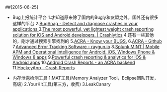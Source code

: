 
##[2015-06-25]

- Bug上报统计平台
1.才知道原来除了国内的Bugly和友盟之外，国外还有很多这样的平台
2.[BugSnag - Detect and diagnose crashes in your applications ](https://bugsnag.com/)
3.[The most powerful, yet lightest weight crash reporting solution for iOS and Android developers. | Crashlytics](https://try.crashlytics.com/)
4.还有一些其他的，刚才通过搜索引擎找到的
5.[ACRA - Know your BUGS.](http://www.acra.ch/)
6.[ACRA - Github](https://github.com/ACRA/acra)
7.[Advanced Error Tracking Software - raygun.io](https://raygun.io/)
8.[Splunk MINT | Mobile APM and Operational Intelligence for Android, iOS, Windows Phone & Windows 8 apps](https://mint.splunk.com/)
9.[Powerful crash reporting & analytics for iOS & Android apps](https://count.ly/crash-reports/)
10.[Android Crash Reports - an ACRA backend](http://www.tracepot.com/)
11.[HockeyApp - Crash Reports](http://hockeyapp.net/features/crashreports/)

- 内存泄露检测工具
1.MAT工具(Memory Analyzer Tool，Eclipse团队开发，高级)
2.YourKit工具(第三方，收费)
3.LeakCanary


